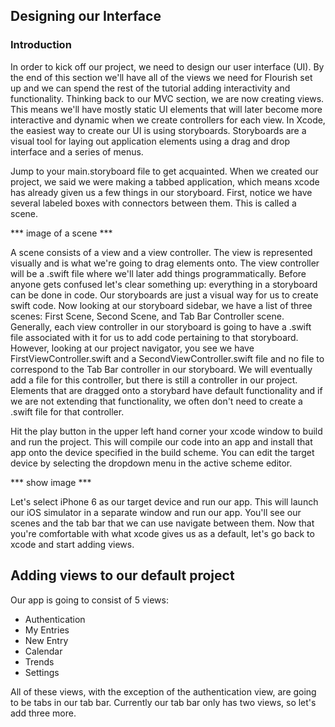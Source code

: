 ## Designing our Interface

### Introduction

In order to kick off our project, we need to design our user interface (UI). By the 
end of this section we'll have all of the views we need for Flourish set up and 
we can spend the rest of the tutorial adding interactivity and functionality. 
Thinking back to our MVC section, we are now creating views. This means we'll have
mostly static UI elements that will later become more interactive and dynamic
when we create controllers for each view. In Xcode, the easiest way to create 
our UI is using storyboards. Storyboards are a visual tool for laying out 
application elements using a drag and drop interface and a series of menus. 

Jump to your main.storyboard file to get acquainted. When we created our project, 
we said we were making a tabbed application, which means xcode has already given 
us a few things in our storyboard. First, notice we have several labeled boxes
with connectors between them. This is called a scene. 

*** image of a scene ***

A scene consists of a view and a view controller. The view is represented visually
and is what we're going to drag elements onto. The view controller will be a
.swift file where we'll later add things programmatically. Before anyone gets 
confused let's clear something up: everything in a storyboard can be done
in code. Our storyboards are just a visual way for us to create swift code. Now
looking at our storyboard sidebar, we have a list of three scenes: First Scene, 
Second Scene, and Tab Bar Controller scene. Generally, each view controller in
our storyboard is going to have a .swift file associated with it for us to add
code pertaining to that storyboard. However, looking at our project navigator, 
you see we have FirstViewController.swift and a SecondViewController.swift file 
and no file to correspond to the Tab Bar controller in our storyboard. We will
eventually add a file for this controller, but there is still a controller in our
project. Elements that are dragged onto a storybard have default functionality
and if we are not extending that functionality, we often don't need to create a
.swift file for that controller. 


Hit the play button in the upper left hand corner your xcode window to build and 
run the project. This will compile our code into an app and install that app onto
the device specified in the build scheme. You can edit the target device by 
selecting the dropdown menu in the active scheme editor. 

*** show image ***

Let's select iPhone 6 as our target device and run our app. This will launch our 
iOS simulator in a separate window and run our app. You'll see  our scenes and 
the tab bar that we can use navigate between them. Now that you're comfortable 
with what xcode gives us as a default, let's go back to xcode and start adding 
views. 

## Adding views to our default project 

Our app is going to consist of 5 views: 
* Authentication
* My Entries
* New Entry 
* Calendar
* Trends
* Settings

All of these views, with the exception of the authentication view, are going to 
be tabs in our tab bar. Currently our tab bar only has two views, so let's add 
three more. 

 